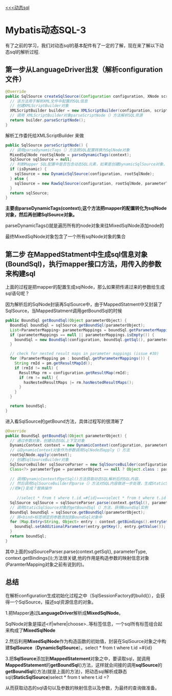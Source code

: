 [<<<动态sql](/md/Mybatis的动态sql.md)
# Mybatis动态SQL-3

有了之前的学习，我们对动态sql的基本配件有了一定的了解，现在来了解以下动态sql的解析过程.

## 第一步从LanguageDriver出发（解析configuration文件）

```java
@Override
public SqlSource createSqlSource(Configuration configuration, XNode script, Class<?> parameterType) {
  // 该方法用于解析XML文件中配置的SQL信息
  // 创建XMLScriptBuilder对象
  XMLScriptBuilder builder = new XMLScriptBuilder(configuration, script, parameterType);
  // 调用 XMLScriptBuilder对象parseScriptNode（）方法解析SQL资源
  return builder.parseScriptNode();
}
```

解析工作委托给XMLScriptBuilder 来做

```java
public SqlSource parseScriptNode() {
  // 调用parseDynamicTags（）方法將SQL配置转换为SqlNode对象
  MixedSqlNode rootSqlNode = parseDynamicTags(context);
  SqlSource sqlSource = null;
  // 判断Mapper SQL配置中是否包含动态SQL元素，如果是创建DynamicSqlSource对象，否则创建RawSqlSource对象
  if (isDynamic) {
    sqlSource = new DynamicSqlSource(configuration, rootSqlNode);
  } else {
    sqlSource = new RawSqlSource(configuration, rootSqlNode, parameterType);
  }
  return sqlSource;
}
```

 **主要由parseDynamicTags(context);这个方法把mapper的配置转化为sqlNode对象，然后再创建SqlSource对象。**

parseDynamicTags()就是遍历所有的node对象来往MixedSqlNode添加node的

最终MixedSqlNode对象包含了一个所有sqlNode对象的集合

## 第二步 在MappedStatment中生成sql信息对象(BoundSql)，执行mapper接口方法，用传入的参数来构建sql

上面的过程是把mapper的配置生成sqlNode，那么如果把传递过来的参数给生成sql语句呢？



因为解析后的SqlNode封装再SqlSource中，由于MappedStatment中又封装了SqlSource，当MappedStatment调用getBoundSql的时候

```java
public BoundSql getBoundSql(Object parameterObject) {
  BoundSql boundSql = sqlSource.getBoundSql(parameterObject);
  List<ParameterMapping> parameterMappings = boundSql.getParameterMappings();
  if (parameterMappings == null || parameterMappings.isEmpty()) {
    boundSql = new BoundSql(configuration, boundSql.getSql(), parameterMap.getParameterMappings(), parameterObject);
  }

  // check for nested result maps in parameter mappings (issue #30)
  for (ParameterMapping pm : boundSql.getParameterMappings()) {
    String rmId = pm.getResultMapId();
    if (rmId != null) {
      ResultMap rm = configuration.getResultMap(rmId);
      if (rm != null) {
        hasNestedResultMaps |= rm.hasNestedResultMaps();
      }
    }
  }

  return boundSql;
}
```

进入看SqlSource的getBound方法，具体过程写的很清晰了

```java
@Override
public BoundSql getBoundSql(Object parameterObject) {
  // 通过参数对象，创建动态SQL上下文对象
  DynamicContext context = new DynamicContext(configuration, parameterObject);
  // 以DynamicContext对象作为参数调用SqlNode的apply（）方法
  rootSqlNode.apply(context);
  // 创建SqlSourceBuilder对象
  SqlSourceBuilder sqlSourceParser = new SqlSourceBuilder(configuration);
  Class<?> parameterType = parameterObject == null ? Object.class : parameterObject.getClass();
   
  // 调用DynamicContext的getSql()方法获取动态SQL解析后的SQL内容，
  // 然后调用SqlSourceBuilder的parse（）方法对SQL内容做进一步处理，生成StaticSqlSource对象,
  //把#{}变成？替换操作
    
     //select * from t where t.id =#{id}===>select * from t where t.id =?
  SqlSource sqlSource = sqlSourceParser.parse(context.getSql(), parameterType, context.getBindings());
  // 调用StaticSqlSource对象的getBoundSql（）方法，获得BoundSql实例
  BoundSql boundSql = sqlSource.getBoundSql(parameterObject);
  // 將<bind>标签绑定的参数添加到BoundSql对象中
  for (Map.Entry<String, Object> entry : context.getBindings().entrySet()) {
    boundSql.setAdditionalParameter(entry.getKey(), entry.getValue());
  }
  return boundSql;
}
```



其中上面的sqlSourceParser.parse(context.getSql(), parameterType, context.getBindings());方法很关键,他的作用是构造参数的映射信息对象(ParamterMapping对象之前有说到的)。

## 总结

在解析configuration生成初始化过程之中（SqlSessionFactory的build()），会获得一个SqlSource，描述sql资源信息的对象。

1.把Mapper通过**LanguageDriver**解析成**MixedSqlNode**。

SqlNode对象是描述<if|where|choose>..等标签信息，一个sql所有标签组合起来构成了**MixedSqlNode**

2.然后利用**MixedSqlNode**作为构造函数的初始值，封装在SqlSource对象之中构建**SqlSource**（**DynamicSqlSource**）。select * from t where t.id =#{id}

3.把**SqlSource**添加到**MappedStatement**对象之中，要读取sql，就调用**MappedStatement**的**getBoundSql**()方法，这样就会间接的调用**sqlSource**的**getBoundSql**()方法(就是上面的方法)，把动态sql解析成静态sql(**StaticSqlSource**)select * from t where t.id =?

从而获取动态的sql语句以及参数的映射信息以及参数，为最终的查询做准备。

